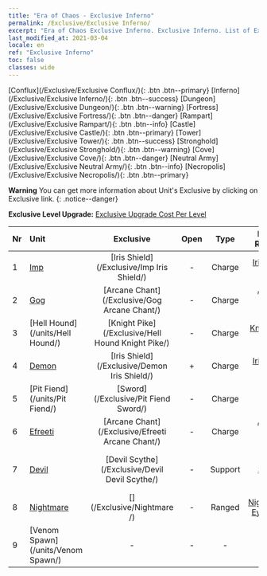 ```yaml
---
title: "Era of Chaos - Exclusive Inferno"
permalink: /Exclusive/Exclusive Inferno/
excerpt: "Era of Chaos Exclusive Inferno. Exclusive Inferno. List of Exclusive Inferno in Era of Chaos"
last_modified_at: 2021-03-04
locale: en
ref: "Exclusive Inferno"
toc: false
classes: wide
---
```

 [Conflux](/Exclusive/Exclusive Conflux/){: .btn .btn--primary} [Inferno](/Exclusive/Exclusive Inferno/){: .btn .btn--success} [Dungeon](/Exclusive/Exclusive Dungeon/){: .btn .btn--warning} [Fortress](/Exclusive/Exclusive Fortress/){: .btn .btn--danger} [Rampart](/Exclusive/Exclusive Rampart/){: .btn .btn--info} [Castle](/Exclusive/Exclusive Castle/){: .btn .btn--primary} [Tower](/Exclusive/Exclusive Tower/){: .btn .btn--success} [Stronghold](/Exclusive/Exclusive Stronghold/){: .btn .btn--warning} [Cove](/Exclusive/Exclusive Cove/){: .btn .btn--danger} [Neutral Army](/Exclusive/Exclusive Neutral Army/){: .btn .btn--info} [Necropolis](/Exclusive/Exclusive Necropolis/){: .btn .btn--primary} 

**Warning** You can get more information about Unit's Exclusive by clicking on Exclusive link. 
{: .notice--danger}

 **Exclusive Level Upgrade:** [Exclusive Upgrade Cost Per Level](/Exclusive/ExclusiveUpgradeCostPerLevel/)

  | Nr |         Unit        | Exclusive | Open  |    Type   |  Item to Rank UP      |  Skin   |
  |:---|:--------------------|:-------------:|:-----:|:---------:|:---------------------:|:-------:|
  | 1  | [Imp](/units/Imp/) | [Iris Shield](/Exclusive/Imp Iris Shield/) | - | Charge | [Iris Shield Token](/Items/con_155/) | - |
  | 2  | [Gog](/units/Gog/) | [Arcane Chant](/Exclusive/Gog Arcane Chant/) | - | Charge | [Arcane Chant Token](/Items/con_124/) | - |
  | 3  | [Hell Hound](/units/Hell Hound/) | [Knight Pike](/Exclusive/Hell Hound Knight Pike/) | - | Charge | [Knight Pike Token](/Items/con_212/) | - |
  | 4  | [Demon](/units/Demon/) | [Iris Shield](/Exclusive/Demon Iris Shield/) | + | Charge | [Iris Shield Token](/Items/con_155/) | - |
  | 5  | [Pit Fiend](/units/Pit Fiend/) | [Sword](/Exclusive/Pit Fiend Sword/) | - | Charge | [Sword Token](/Items/con_165/) | - |
  | 6  | [Efreeti](/units/Efreeti/) | [Arcane Chant](/Exclusive/Efreeti Arcane Chant/) | - | Charge | [Arcane Chant Token](/Items/con_124/) | - |
  | 7  | [Devil](/units/Devil/) | [Devil Scythe](/Exclusive/Devil Devil Scythe/) | - | Support | [Devil Scythe Token](/Items/con_1137/) | [Devil Scythe Special Skin](/Items/con_1263/) |
  | 8  | [Nightmare](/units/Nightmare/) | [](/Exclusive/Nightmare /) | - | Ranged | [Nightmare's Eye Token](/Items/con_115/) | - |
  | 9  | [Venom Spawn](/units/Venom Spawn/) | - | - | - | none | none |
